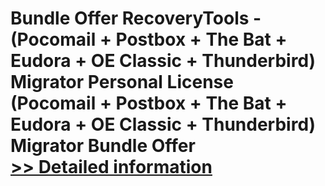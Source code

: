 # Bundle Offer RecoveryTools - (Pocomail + Postbox + The Bat + Eudora + OE Classic + Thunderbird) Migrator Personal License<br />(Pocomail + Postbox + The Bat + Eudora + OE Classic + Thunderbird) Migrator Bundle Offer<br />[>> Detailed information](https://secure.shareit.com/shareit/product.html?productid=300998812&affiliateid=200057808)